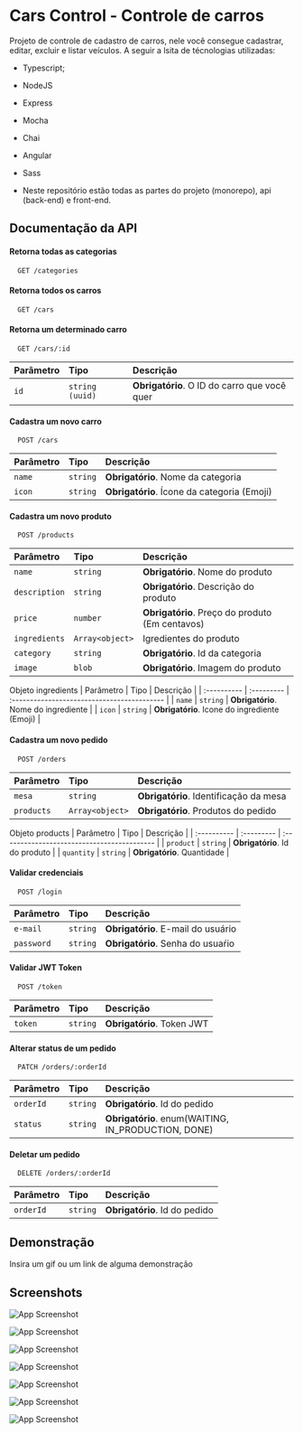 
# Cars Control - Controle de carros

Projeto de controle de cadastro de carros, nele você consegue cadastrar, editar, excluir e listar veículos. A seguir a lsita de técnologias utilizadas:

* Typescript;
* NodeJS
* Express
* Mocha
* Chai
* Angular
* Sass

* Neste repositório estão todas as partes do projeto (monorepo), api (back-end) e front-end.

## Documentação da API

#### Retorna todas as categorias

```http
  GET /categories
```

#### Retorna todos os carros

```http
  GET /cars
```

#### Retorna um determinado carro

```http
  GET /cars/:id
```

| Parâmetro | Tipo          | Descrição                                      |
| :-------- | :------------ | :--------------------------------------------- |
| `id`      | `string (uuid)` | **Obrigatório**. O ID do carro que você quer |


#### Cadastra um novo carro

```http
  POST /cars
```

| Parâmetro   | Tipo       | Descrição                                   |
| :---------- | :--------- | :------------------------------------------ |
| `name`      | `string` | **Obrigatório**. Nome da categoria |
| `icon`      | `string` | **Obrigatório**. Ícone da categoria (Emoji) |

#### Cadastra um novo produto

```http
  POST /products
```

| Parâmetro   | Tipo       | Descrição                                   |
| :---------- | :--------- | :------------------------------------------ |
| `name`      | `string` | **Obrigatório**. Nome do produto |
| `description`      | `string` | **Obrigatório**. Descrição do produto |
| `price`      | `number` | **Obrigatório**. Preço do produto (Em centavos) |
| `ingredients`      | `Array<object>` | Igredientes do produto |
| `category`      | `string` | **Obrigatório**. Id da categoria |
| `image`      | `blob` | **Obrigatório**. Imagem do produto |

Objeto ingredients
| Parâmetro   | Tipo       | Descrição                                   |
| :---------- | :--------- | :------------------------------------------ |
| `name`      | `string` | **Obrigatório**. Nome do ingrediente |
| `icon`      | `string` | **Obrigatório**. Icone do ingrediente (Emoji) |

#### Cadastra um novo pedido

```http
  POST /orders
```

| Parâmetro   | Tipo       | Descrição                                   |
| :---------- | :--------- | :------------------------------------------ |
| `mesa`      | `string` | **Obrigatório**. Identificação da mesa |
| `products`      | `Array<object>` | **Obrigatório**. Produtos do pedido |

Objeto products
| Parâmetro   | Tipo       | Descrição                                   |
| :---------- | :--------- | :------------------------------------------ |
| `product`      | `string` | **Obrigatório**. Id do produto |
| `quantity`      | `string` | **Obrigatório**. Quantidade |

#### Validar credenciais

```http
  POST /login
```

| Parâmetro   | Tipo       | Descrição                                   |
| :---------- | :--------- | :------------------------------------------ |
| `e-mail`      | `string` | **Obrigatório**. E-mail do usuário |
| `password`      | `string` | **Obrigatório**. Senha do usuaŕio |

#### Validar JWT Token

```http
  POST /token
```

| Parâmetro   | Tipo       | Descrição                                   |
| :---------- | :--------- | :------------------------------------------ |
| `token`      | `string` | **Obrigatório**. Token JWT |

#### Alterar status de um pedido

```http
  PATCH /orders/:orderId
```

| Parâmetro   | Tipo       | Descrição                                   |
| :---------- | :--------- | :------------------------------------------ |
| `orderId`      | `string` | **Obrigatório**. Id do pedido |
| `status`      | `string` | **Obrigatório**. enum(WAITING, IN_PRODUCTION, DONE) |

#### Deletar um pedido

```http
  DELETE /orders/:orderId
```

| Parâmetro   | Tipo       | Descrição                                   |
| :---------- | :--------- | :------------------------------------------ |
| `orderId`      | `string` | **Obrigatório**. Id do pedido |



## Demonstração

Insira um gif ou um link de alguma demonstração


## Screenshots

![App Screenshot](https://media.discordapp.net/attachments/1044691984260010016/1047183122661388328/image.png?width=1242&height=632)

![App Screenshot](https://media.discordapp.net/attachments/1044691984260010016/1047184310416986162/image.png?width=1440&height=355)

![App Screenshot](https://media.discordapp.net/attachments/1044691984260010016/1047184731256651776/image.png?width=1287&height=632)

![App Screenshot](https://media.discordapp.net/attachments/1044691984260010016/1047185705018867722/Screenshot_20221129_131443.jpg?width=311&height=632)

![App Screenshot](https://media.discordapp.net/attachments/1044691984260010016/1047185975463391282/image.png)

![App Screenshot](https://media.discordapp.net/attachments/1044691984260010016/1047185316706013214/Screenshot_20221129_131548.jpg?width=311&height=632)

![App Screenshot](https://media.discordapp.net/attachments/1044691984260010016/1047185315829391410/Screenshot_20221129_131611.jpg?width=311&height=632)
